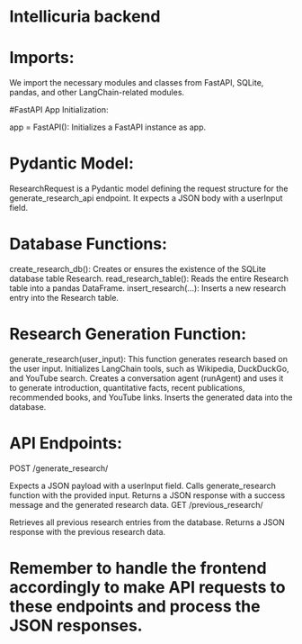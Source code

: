 # Intellicuria backend

# Imports:

We import the necessary modules and classes from FastAPI, SQLite, pandas, and other LangChain-related modules.

#FastAPI App Initialization:

app = FastAPI(): Initializes a FastAPI instance as app.

# Pydantic Model:

ResearchRequest is a Pydantic model defining the request structure for the generate_research_api endpoint. It expects a JSON body with a userInput field.

# Database Functions:

create_research_db(): Creates or ensures the existence of the SQLite database table Research.
read_research_table(): Reads the entire Research table into a pandas DataFrame.
insert_research(...): Inserts a new research entry into the Research table.

# Research Generation Function:

generate_research(user_input): This function generates research based on the user input.
Initializes LangChain tools, such as Wikipedia, DuckDuckGo, and YouTube search.
Creates a conversation agent (runAgent) and uses it to generate introduction, quantitative facts, recent publications, recommended books, and YouTube links.
Inserts the generated data into the database.

# API Endpoints:

POST /generate_research/

Expects a JSON payload with a userInput field.
Calls generate_research function with the provided input.
Returns a JSON response with a success message and the generated research data.
GET /previous_research/

Retrieves all previous research entries from the database.
Returns a JSON response with the previous research data.

# Remember to handle the frontend accordingly to make API requests to these endpoints and process the JSON responses.
